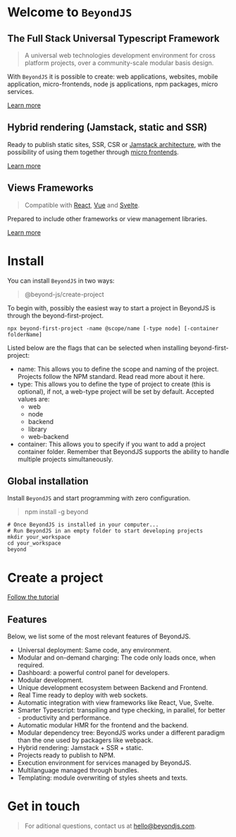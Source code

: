 # Welcome to `BeyondJS`

## The Full Stack Universal Typescript Framework

> A universal web technologies development environment
> for cross platform projects,
> over a community-scale modular basis design.

With `BeyondJS` it is possible to create: web applications, websites, mobile application, micro-frontends, node js
applications, npm packages, micro services.

[Learn more](https://beyondjs.com/docs/intro)

## Hybrid rendering (Jamstack, static and SSR)

Ready to publish static sites, SSR, CSR or [Jamstack architecture](https://jamstack.org/), with the possibility of using
them together through [micro frontends](https://micro-frontends.org/).

[Learn more](https://beyondjs.com/docs/rendering)

## Views Frameworks

> Compatible with [React](https://reactjs.org/), [Vue](https://vuejs.org/) and [Svelte](https://svelte.dev/).

Prepared to include other frameworks or view management libraries.

[Learn more](https://beyondjs.com/docs/widgets)

# Install

You can install `BeyondJS` in two ways:

> @beyond-js/create-project

To begin with, possibly the easiest way to start a project in BeyondJS is through the beyond-first-project.

```shell
npx beyond-first-project -name @scope/name [-type node] [-container folderName]
```

Listed below are the flags that can be selected when installing beyond-first-project:

- name: This allows you to define the scope and naming of the project. Projects follow the NPM standard. Read read more
  about it here.
- type: This allows you to define the type of project to create (this is optional), if not, a web-type project will be
  set by default. Accepted values ​​are:
    - web
    - node
    - backend
    - library
    - web-backend
- container: This allows you to specify if you want to add a project container folder. Remember that BeyondJS supports
  the ability to handle multiple projects simultaneously.

## Global installation

Install `BeyondJS` and start programming with zero configuration.

> npm install -g beyond

```shell
# Once BeyondJS is installed in your computer...
# Run BeyondJS in an empty folder to start developing projects
mkdir your_workspace
cd your_workspace
beyond
```

# Create a project

[Follow the tutorial](https://beyondjs.com/tutorial/intro)

## Features

Below, we list some of the most relevant features of BeyondJS.

- Universal deployment: Same code, any environment.
- Modular and on-demand charging: The code only loads once, when required.
- Dashboard: a powerful control panel for developers.
- Modular development.
- Unique development ecosystem between Backend and Frontend.
- Real Time ready to deploy with web sockets.
- Automatic integration with view frameworks like React, Vue, Svelte.
- Smarter Typescript: transpiling and type checking, in parallel, for better - productivity and performance.
- Automatic modular HMR for the frontend and the backend. 
- Modular dependency tree: BeyondJS works under a different paradigm than
  the one used by packagers like webpack.
- Hybrid rendering: Jamstack + SSR + static.
- Projects ready to publish to NPM.
- Execution environment for services managed by BeyondJS.
- Multilanguage managed through bundles.
- Templating: module overwriting of styles sheets and texts.

# Get in touch
> For aditional questions, contact us at [hello@beyondjs.com](mailto:hello@beyondjs.com). 
